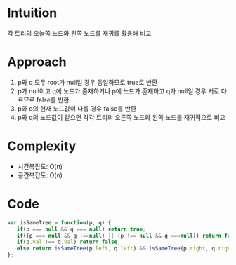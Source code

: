 # Intuition

각 트리의 오늘쪽 노드와 왼쪽 노드를 재귀를 활용해 비교

# Approach

1. p와 q 모두 root가 null일 경우 동일하므로 true로 반환
2. p가 null이고 q에 노드가 존재하거나 p에 노드가 존재하고 q가 null일 경우 서로 다르므로 false를 반환
3. p와 q의 현재 노드값이 다를 경우 false를 반환
4. p와 q의 노드값이 같으면 각각 트리의 오른쪽 노드와 왼쪽 노드를 재귀적으로 비교

# Complexity

- 시간복잡도: O(n)
- 공간복잡도: O(n)

# Code
```js
var isSameTree = function(p, q) {
   if(p === null && q === null) return true;
   if((p === null && q !==null) || (p !== null && q ===null)) return false;
   if(p.val !== q.val) return false;
   else return isSameTree(p.left, q.left) && isSameTree(p.right, q.right); 
};
```